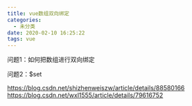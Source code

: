 ```yaml
---
title: vue数组双向绑定
categories:
  - 未分类
date: 2020-02-10 16:25:22
tags: vue
---
```

问题1：如何把数组进行双向绑定

问题2：$set

https://blog.csdn.net/shizhenweiszw/article/details/88580166
https://blog.csdn.net/wxl1555/article/details/79616752